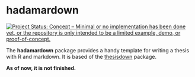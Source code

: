 
<!-- README.md is generated from README.Rmd. Please edit that file -->

# hadamardown

<!-- badges: start -->

[![Project Status: Concept – Minimal or no implementation has been done
yet, or the repository is only intended to be a limited example, demo,
or
proof-of-concept.](https://www.repostatus.org/badges/latest/concept.svg)](https://www.repostatus.org/#concept)
<!-- badges: end -->

The **hadamardown** package provides a handy template for writing a
thesis with R and markdown. It is based of the
[thesisdown](https://github.com/ismayc/thesisdown) package.

**As of now, it is not finished.**
